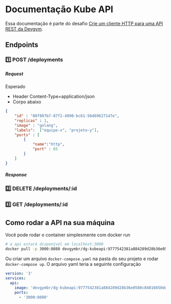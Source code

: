 # Documentação Kube API 

Essa documentação é parte do desafio [Crie um cliente HTTP para uma API REST da Devgym](https://app.devgym.com.br/challenges/9bcad7c4-a809-4ef5-929d-a000aede5b25). 

## Endpoints 


### 1️⃣ POST /deployments 

##### Request 

Esperado

* Header Content-Type=application/json
* Corpo abaixo  

```json
{
    "id" : "08f807b7-87f2-4990-bc61-56d69627147e",
    "replicas" : 1,
    "image" : "golang",
    "labels":  ["equipe-x", "projeto-y"],
    "ports" : [
        {
            "name":"http",
            "port" : 65
        }
    ]
}
```


##### Response 


### 2️⃣ DELETE /deployments/:id 

### 3️⃣ GET /deployments/:id


## Como rodar a API na sua máquina 

Você pode rodar o container simplesmente com docker run 

```bash
# a api estará disponível em localhost:3000
docker pull -p 3000:8080 devgymbr/dg-kubeapi:9777542381a884289d28b36e0580c84816850dd5
```

Ou criar um arquivo `docker-compose.yaml` na pasta do seu projeto e rodar `docker-compose up`. O arquivo yaml teria a seguinte configuração 

```yaml
version: '3'
services:
  api:
    image: 'devgymbr/dg-kubeapi:9777542381a884289d28b36e0580c84816850dd5'
    ports:
      - '3000:8080'
```  
